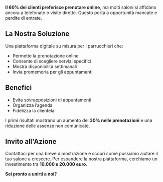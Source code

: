 
**Il 60% dei clienti preferisce prenotare online**, ma molti saloni si affidano ancora a telefonate o visite dirette. Questo porta a opportunità mancate e perdite di entrate.

## La Nostra Soluzione

Una piattaforma digitale su misura per i parrucchieri che:
- Permette la prenotazione online
- Consente di scegliere servizi specifici
- Mostra disponibilità settimanali
- Invia promemoria per gli appuntamenti

## Benefici

- Evita sovrapposizioni di appuntamenti
- Organizza l’agenda
- Fidelizza la clientela

I primi risultati mostrano un aumento del **30% nelle prenotazioni** e una riduzione delle assenze non comunicate.

## Invito all'Azione

Contattaci per una breve dimostrazione e scopri come possiamo aiutare il tuo salone a crescere. Per espandere la nostra piattaforma, cerchiamo un investimento tra **10.000 e 20.000 euro**.

**Sei pronto a unirti a noi?**
